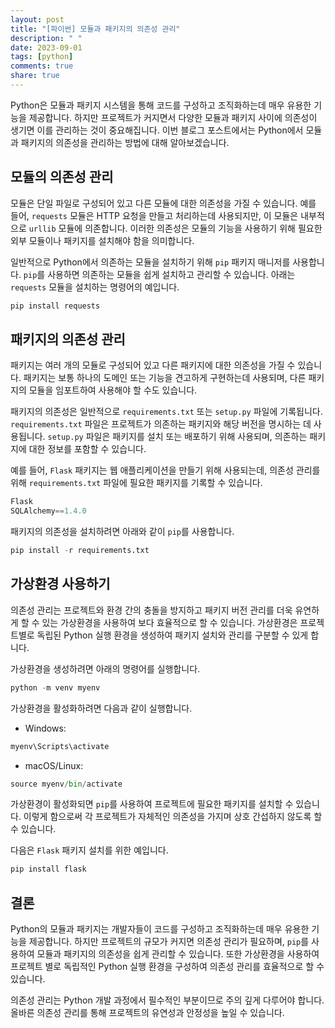 ```yaml
---
layout: post
title: "[파이썬] 모듈과 패키지의 의존성 관리"
description: " "
date: 2023-09-01
tags: [python]
comments: true
share: true
---
```


Python은 모듈과 패키지 시스템을 통해 코드를 구성하고 조직화하는데 매우 유용한 기능을 제공합니다. 하지만 프로젝트가 커지면서 다양한 모듈과 패키지 사이에 의존성이 생기면 이를 관리하는 것이 중요해집니다. 이번 블로그 포스트에서는 Python에서 모듈과 패키지의 의존성을 관리하는 방법에 대해 알아보겠습니다.

## 모듈의 의존성 관리

모듈은 단일 파일로 구성되어 있고 다른 모듈에 대한 의존성을 가질 수 있습니다. 예를 들어, `requests` 모듈은 HTTP 요청을 만들고 처리하는데 사용되지만, 이 모듈은 내부적으로 `urllib` 모듈에 의존합니다. 이러한 의존성은 모듈의 기능을 사용하기 위해 필요한 외부 모듈이나 패키지를 설치해야 함을 의미합니다.

일반적으로 Python에서 의존하는 모듈을 설치하기 위해 `pip` 패키지 매니저를 사용합니다. `pip`를 사용하면 의존하는 모듈을 쉽게 설치하고 관리할 수 있습니다. 아래는 `requests` 모듈을 설치하는 명령어의 예입니다.

```python
pip install requests
```

## 패키지의 의존성 관리

패키지는 여러 개의 모듈로 구성되어 있고 다른 패키지에 대한 의존성을 가질 수 있습니다. 패키지는 보통 하나의 도메인 또는 기능을 견고하게 구현하는데 사용되며, 다른 패키지의 모듈을 임포트하여 사용해야 할 수도 있습니다.

패키지의 의존성은 일반적으로 `requirements.txt` 또는 `setup.py` 파일에 기록됩니다. `requirements.txt` 파일은 프로젝트가 의존하는 패키지와 해당 버전을 명시하는 데 사용됩니다. `setup.py` 파일은 패키지를 설치 또는 배포하기 위해 사용되며, 의존하는 패키지에 대한 정보를 포함할 수 있습니다.

예를 들어, `Flask` 패키지는 웹 애플리케이션을 만들기 위해 사용되는데, 의존성 관리를 위해 `requirements.txt` 파일에 필요한 패키지를 기록할 수 있습니다.

```python
Flask
SQLAlchemy==1.4.0
```

패키지의 의존성을 설치하려면 아래와 같이 `pip`를 사용합니다.

```python
pip install -r requirements.txt
```

## 가상환경 사용하기

의존성 관리는 프로젝트와 환경 간의 충돌을 방지하고 패키지 버전 관리를 더욱 유연하게 할 수 있는 가상환경을 사용하여 보다 효율적으로 할 수 있습니다. 가상환경은 프로젝트별로 독립된 Python 실행 환경을 생성하여 패키지 설치와 관리를 구분할 수 있게 합니다.

가상환경을 생성하려면 아래의 명령어를 실행합니다.

```python
python -m venv myenv
```

가상환경을 활성화하려면 다음과 같이 실행합니다.

- Windows:

```python
myenv\Scripts\activate
```

- macOS/Linux:

```python
source myenv/bin/activate
```

가상환경이 활성화되면 `pip`를 사용하여 프로젝트에 필요한 패키지를 설치할 수 있습니다. 이렇게 함으로써 각 프로젝트가 자체적인 의존성을 가지며 상호 간섭하지 않도록 할 수 있습니다.

다음은 `Flask` 패키지 설치를 위한 예입니다.

```python
pip install flask
```

## 결론

Python의 모듈과 패키지는 개발자들이 코드를 구성하고 조직화하는데 매우 유용한 기능을 제공합니다. 하지만 프로젝트의 규모가 커지면 의존성 관리가 필요하며, `pip`를 사용하여 모듈과 패키지의 의존성을 쉽게 관리할 수 있습니다. 또한 가상환경을 사용하여 프로젝트 별로 독립적인 Python 실행 환경을 구성하여 의존성 관리를 효율적으로 할 수 있습니다.

의존성 관리는 Python 개발 과정에서 필수적인 부분이므로 주의 깊게 다루어야 합니다. 올바른 의존성 관리를 통해 프로젝트의 유연성과 안정성을 높일 수 있습니다.
